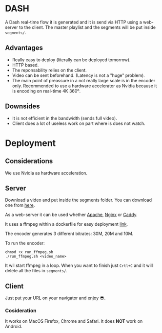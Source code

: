 # DASH

A Dash real-time flow it is generated and it is send via HTTP using a web-server to the client. The master playlist and the segments will be put inside `segments/`.

## Advantages
- Really easy to deploy (literally can be deployed tomorrow).
- HTTP based.
- The reponsability relies on the client.
- Video can be sent beforehand. (Latency is not a "huge" problem).
- The main point of preassure in a not really large scale is in the encoder only. Recommended to use a hardware accelerator as Nvidia because it is encoding on real-time 4K 360º.


## Downsides
- It is not efficient in the bandwidth (sends full video).
- Client does a lot of useless work on part where is does not watch.


# Deployment 
## Considerations
We use Nvidia as hardware acceleration.

## Server

Download a video and put inside the segments folder. You can download one from [here](https://www.mettle.com/360vr-master-series-free-360-downloads-page/). 

As a web-server it can be used whether [Apache](https://httpd.apache.org/), [Nginx](https://nginx.org/en/) or [Caddy](https://caddyserver.com/).

It uses a ffmpeg within a dockerfile for easy deployment [link](https://hub.docker.com/r/linuxserver/ffmpeg).

The encoder generates 3 different bitrates: 30M, 20M and 10M.

To run the encoder:
```
chmod +x run_ffmpeg.sh
./run_ffmpeg.sh <video_name>
```
It wil start ffmpeg in a loop. When you want to finish just `Crtl+C` and it will delete all the files in `segments/`.

## Client
Just put your URL on your navigator and enjoy 😎.

### Cosideration
It works on MacOS Firefox, Chrome and Safari.
It does **NOT** work on Android.
